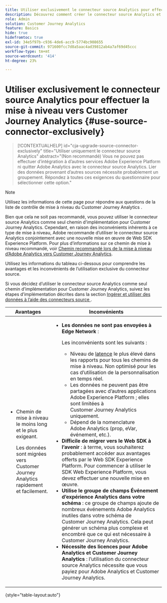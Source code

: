 ```yaml
---
title: Utiliser exclusivement le connecteur source Analytics pour effectuer la mise à niveau vers Customer Journey Analytics
description: Découvrez comment créer le connecteur source Analytics et mapper les champs.
role: Admin
solution: Customer Journey Analytics
feature: Basics
hide: true
hidefromtoc: true
exl-id: 34e5f97b-c936-4de6-acc9-5774bc908655
source-git-commit: 971600fcc7d8a5aac4ad39812ab4a7af69d45ccc
workflow-type: tm+mt
source-wordcount: '414'
ht-degree: 23%

---
```


# Utiliser exclusivement le connecteur source Analytics pour effectuer la mise à niveau vers Customer Journey Analytics {#use-source-connector-exclusively}

<!-- markdownlint-disable MD034 -->

>[!CONTEXTUALHELP]
>id="cja-upgrade-source-connector-exclusively"
>title="Utiliser uniquement le connecteur source Analytics"
>abstract="(Non recommandé) Vous ne pouvez pas effectuer d’intégration à d’autres services Adobe Experience Platform ni quitter Adobe Analytics avec le connecteur source Analytics. Lier des données provenant d’autres sources nécessite probablement un groupement. Répondez à toutes ces exigences du questionnaire pour sélectionner cette option."

<!-- markdownlint-enable MD034 -->

>[!NOTE]
> 
>Utilisez les informations de cette page pour répondre aux questions de la liste de contrôle de mise à niveau du Customer Journey Analytics [](https://gigazelle.github.io/cja-ttv/).

Bien que cela ne soit pas recommandé, vous pouvez utiliser le connecteur source Analytics comme seul chemin d’implémentation pour Customer Journey Analytics. Cependant, en raison des inconvénients inhérents à ce type de mise à niveau, Adobe recommande d’utiliser le connecteur source Analytics conjointement avec une nouvelle mise en œuvre de Web SDK Experience Platform. Pour plus d’informations sur ce chemin de mise à niveau recommandé, voir [ Chemin recommandé lors de la mise à niveau d’Adobe Analytics vers Customer Journey Analytics](/help/getting-started/cja-upgrade/cja-upgrade-recommendations.md).

Utilisez les informations du tableau ci-dessous pour comprendre les avantages et les inconvénients de l’utilisation exclusive du connecteur source.

Si vous décidez d’utiliser le connecteur source Analytics comme seul chemin d’implémentation pour Customer Journey Analytics, suivez les étapes d’implémentation décrites dans la section [ Ingérer et utiliser des données à l’aide des connecteurs source ](/help/data-ingestion/sources.md).

| Avantages | Inconvénients |
|----------|---------|
| <ul><li>Chemin de mise à niveau le moins long et le plus exigeant. <p>Les données sont migrées vers Customer Journey Analytics rapidement et facilement.</p></li></ul> | <ul><li>**Les données ne sont pas envoyées à Edge Network** : <p>Les inconvénients sont les suivants :</p><ul><li>Niveau de [latence](/help/technotes/guardrails.md#latencies) le plus élevé dans les rapports pour tous les chemins de mise à niveau. Non optimisé pour les cas d’utilisation de la personnalisation en temps réel.</li><li>Les données ne peuvent pas être partagées avec d’autres applications Adobe Experience Platform ; elles sont limitées à Customer Journey Analytics uniquement.</li><li>Dépend de la nomenclature Adobe Analytics (prop, eVar, événement, etc.).</li></ul><li>**Difficile de migrer vers le Web SDK à l’avenir** : à terme, vous souhaiterez probablement accéder aux avantages offerts par le Web SDK Experience Platform. Pour commencer à utiliser le SDK Web Experience Platform, vous devez effectuer une nouvelle mise en œuvre.</li><li>**Utilise le groupe de champs Événement d’expérience Analytics dans votre schéma** : ce groupe de champs ajoute de nombreux événements Adobe Analytics inutiles dans votre schéma de Customer Journey Analytics.  Cela peut générer un schéma plus complexe et encombré que ce qui est nécessaire à Customer Journey Analytics.</li><li>**Nécessite des licences pour Adobe Analytics et Customer Journey Analytics** : l’utilisation du connecteur source Analytics nécessite que vous payiez pour Adobe Analytics et Customer Journey Analytics.</li></ul> |

{style="table-layout:auto"}
